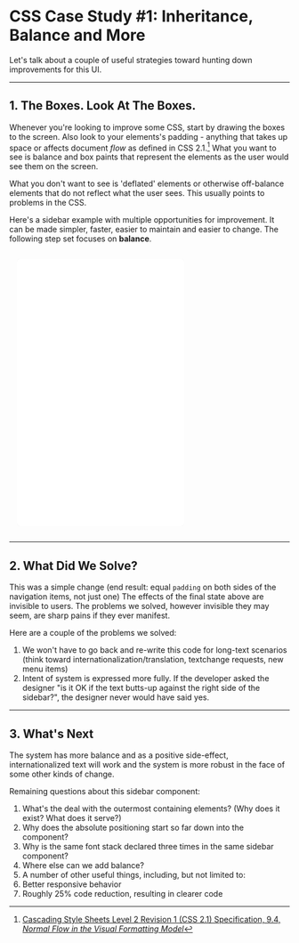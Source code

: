 # CSS Case Study #1: Inheritance, Balance and More

Let's talk about a couple of useful strategies toward hunting down
improvements for this UI.

---

## 1. The Boxes. Look At The Boxes.

Whenever you're looking to improve some CSS, start by drawing the boxes to the
screen. Also look to your elements's padding - anything that takes up space or
affects document _flow_ as defined in CSS 2.1.[^1]  What you want to see is
balance and box paints that represent the elements as the user would see them
on the screen.

What you don't want to see is 'deflated' elements or otherwise off-balance
elements that do not reflect what the user sees. This usually points to problems
in the CSS.

Here's a sidebar example with multiple opportunities for improvement.
It can be made simpler, faster, easier to maintain and easier to change.
The following step set focuses on **balance**.

<iframe src="examples/sidebar.html"></iframe>

---

## 2. What Did We Solve?

This was a simple change (end result: equal `padding` on both sides of the
navigation items, not just one) The effects of the final state above are
invisible to users. The problems we solved, however invisible they may seem,
are sharp pains if they ever manifest.

Here are a couple of the problems we solved:

1. We won't have to go back and re-write this code for long-text scenarios
   (think toward internationalization/translation, textchange requests,
   new menu items)
2. Intent of system is expressed more fully. If the developer asked the designer
   "is it OK if the text butts-up against the right side of the sidebar?",
   the designer never would have said yes.

---

## 3. What's Next

The system has more balance and as a positive side-effect, internationalized
text will work and the system is more robust in the face of some other kinds of
change.

Remaining questions about this sidebar component:
1. What's the deal with the outermost containing elements?
   (Why does it exist? What does it serve?)
2. Why does the absolute positioning start so far down into the component?
3. Why is the same font stack declared three times in the same sidebar
   component?
4. Where else can we add balance?
5. A number of other useful things, including, but not limited to:
6. Better responsive behavior
7. Roughly 25% code reduction, resulting in clearer code

<style>
  iframe {
    margin: 1em;
    height: 480px;
    border: none;
    background-color: #eaeaea;
    border-radius: 5px;
  }
</style>


[^1]: [Cascading Style Sheets Level 2 Revision 1 (CSS 2.1) Specification, 9.4, _Normal Flow in the Visual Formatting Model_](http://www.w3.org/TR/CSS21/visuren.html#normal-flow)

